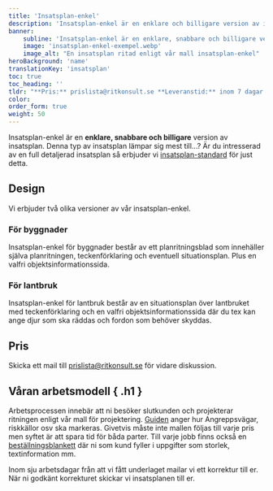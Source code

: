 ```yaml
---
title: 'Insatsplan-enkel'
description: 'Insatsplan-enkel är en enklare och billigare version av insatsplan. Vi erbjuder denna version för både byggnader och lantbruk. Kontakta prislista@ritkonsult.se för prisuppgifter'
banner:
    subline: 'Insatsplan-enkel är en enklare, snabbare och billigare version av insatsplan. Vi erbjuder två olika versioner, en för byggnader och en för lantbruk.'
    image: 'insatsplan-enkel-exempel.webp'
    image_alt: "En insatsplan ritad enligt vår mall insatsplan-enkel"
heroBackground: 'name'
translationKey: 'insatsplan'
toc: true
toc_heading: ''
tldr: "**Pris:** prislista@ritkonsult.se **Leveranstid:** inom 7 dagar. **Sortimnet:** PDF eller utskrift. **Design:** Ritkonsults mall för byggnad/lantbruk."
color: 
order_form: true
weight: 50
---
```


Insatsplan-enkel är en **enklare, snabbare och billigare** version av insatsplan. Denna typ av insatsplan lämpar sig mest till...? Är du intresserad av en full detaljerad insatsplan så erbjuder vi [insatsplan-standard]() för just detta.

## Design

Vi erbjuder två olika versioner av vår insatsplan-enkel. 

### För byggnader
Insatsplan-enkel för byggnader består av ett planritningsblad som innehäller själva planritningen, teckenförklaring och eventuell situationsplan. Plus en valfri objektsinformationssida. 

### För lantbruk
Insatsplan-enkel för lantbruk består av en situationsplan över lantbruket med teckenförklaring och en valfri objektsinformationssida där du tex kan ange djur som ska räddas och fordon som behöver skyddas. 


## Pris

Skicka ett mail till prislista@ritkonsult.se för vidare diskussion.

## Våran arbetsmodell { .h1 }

Arbetsprocessen innebär att ni besöker slutkunden och projekterar ritningen enligt vår mall för projektering. [Guiden](/guider/insatsplan-enkel) anger hur Angreppsvägar, riskkällor osv ska markeras. Givetvis måste inte mallen följas till varje pris men syftet är att spara tid för båda parter. Till varje jobb finns också en [beställningsblankett](/blanketter#insatsplan-enkel) där ni som kund fyller i uppgifter som storlek, textinformation mm.

Inom sju arbetsdagar från att vi fått underlaget mailar vi ett korrektur till er. När ni godkänt korrekturet skickar vi insatsplanen till er.
